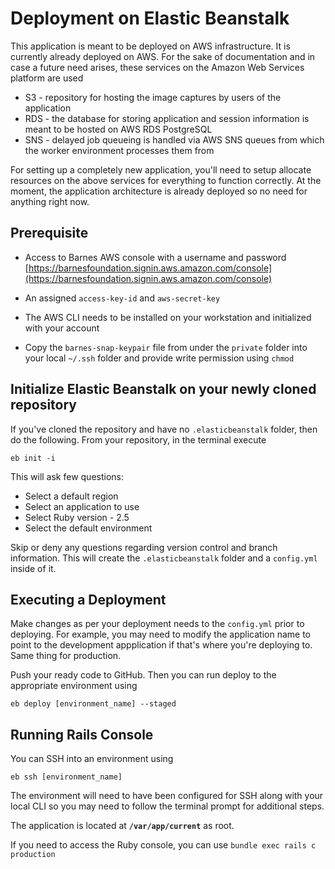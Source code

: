 # Deployment on Elastic Beanstalk

This application is meant to be deployed on AWS infrastructure. It is currently already deployed on AWS. For the sake of documentation and in case a future need arises, these services on the Amazon Web Services platform are used
- S3 - repository for hosting the image captures by users of the application
- RDS - the database for storing application and session information is meant to be hosted on AWS RDS PostgreSQL
- SNS - delayed job queueing is handled via AWS SNS queues from which the worker environment processes them from

For setting up a completely new application, you'll need to setup allocate resources on the above services for everything to function correctly. At the moment, the application architecture is already deployed so no need for anything right now.

## Prerequisite

* Access to Barnes AWS console with a username and password 
[https://barnesfoundation.signin.aws.amazon.com/console](https://barnesfoundation.signin.aws.amazon.com/console)

* An assigned `access-key-id` and `aws-secret-key`

* The AWS CLI needs to be installed on your workstation and initialized with your account

* Copy the `barnes-snap-keypair` file from under the `private` folder into your local `~/.ssh` folder and provide write permission using `chmod`

## Initialize Elastic Beanstalk on your newly cloned repository

If you've cloned the repository and have no `.elasticbeanstalk` folder, then do the following. From your repository, in the terminal execute

`eb init -i` 

This will ask few questions:

* Select a default region
* Select an application to use
* Select Ruby version - 2.5
* Select the default environment

Skip or deny any questions regarding version control and branch information. This will create the `.elasticbeanstalk` folder and a `config.yml` inside of it.

## Executing a Deployment

Make changes as per your deployment needs to the `config.yml` prior to deploying. For example, you may need to modify the application name to point to the development appplication if that's where you're deploying to. Same thing for production.

Push your ready code to GitHub. Then you can run deploy to the appropriate environment using 

`eb deploy [environment_name] --staged`

## Running Rails Console

You can SSH into an environment using 

`eb ssh [environment_name]`

The environment will need to have been configured for SSH along with your local CLI so you may need to follow the terminal prompt for additional steps.

The application is located at **`/var/app/current`** as root.

If you need to access the Ruby console, you can use
`bundle exec rails c production`